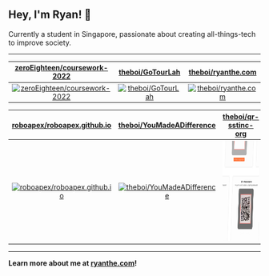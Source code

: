 ## Hey, I'm Ryan! 👋

Currently a student in Singapore, passionate about creating all-things-tech to improve society.

---

| [zeroEighteen/coursework-2022](https://github.com/zeroEighteen/coursework-2022) | [theboi/GoTourLah](https://github.com/theboi/GoTourLah) | [theboi/ryanthe.com](https://github.com/theboi/ryanthe.com) |
| :-: | :-: | :-: |
| <a href="https://github.com/zeroEighteen/coursework-2022"><img src="https://github.com/theboi/theboi/raw/main/DISPLAY.jpg" alt="zeroEighteen/coursework-2022" title="zeroEighteen/coursework-2022" width="200" height="200"></a> | <a href="https://github.com/theboi/GoTourLah"><img src="https://github.com/theboi/GoTourLah/raw/main/DISPLAY.jpg" alt="theboi/GoTourLah" title="theboi/GoTourLah" width="200" height="200"></a> | <a href="https://github.com/theboi/ryanthe.com"><img src="https://github.com/theboi/theboi/raw/main/DISPLAY.jpg" alt="theboi/ryanthe.com" title="theboi/ryanthe.com" width="200" height="200"></a> |

| [roboapex/roboapex.github.io](https://github.com/roboapex/roboapex.github.io) | [theboi/YouMadeADifference](https://github.com/theboi/YouMadeADifference) | [theboi/qr-sstinc-org](https://github.com/theboi/qr-sstinc-org) |
| :-: | :-: | :-: |
| <a href="https://github.com/roboapex/roboapex.github.io"><img src="https://github.com/theboi/theboi/raw/main/DISPLAY.jpg" alt="roboapex/roboapex.github.io" title="roboapex/roboapex.github.io" width="200" height="200"></a> | <a href="https://github.com/theboi/YouMadeADifference"><img src="https://github.com/theboi/theboi/raw/main/DISPLAY.jpg" alt="theboi/YouMadeADifference" title="theboi/YouMadeADifference" width="200" height="200"></a> | <a href="https://github.com/theboi/qr-sstinc-org"><img src="https://github.com/theboi/qr-sstinc-org/raw/main/DISPLAY.jpg" alt="theboi/qr-sstinc-org" title="theboi/qr-sstinc-org" width="200" height="200"></a> |



---

**Learn more about me at [ryanthe.com](https://www.ryanthe.com)!**